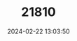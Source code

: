 ---
title: "21810"
category: "Thomomys mazama"
draft: false
date: 2024-02-22 13:03:50
languages:
  English: ["Mazama Pocket Gopher", "Puget Sound Pocket Gopher", "Western Pocket Gopher"]
---